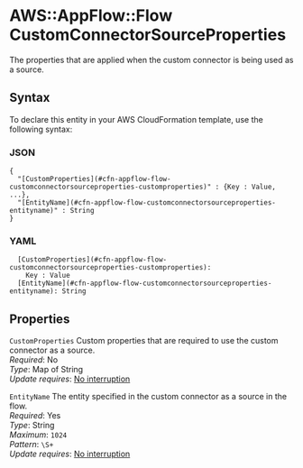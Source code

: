 # AWS::AppFlow::Flow CustomConnectorSourceProperties<a name="aws-properties-appflow-flow-customconnectorsourceproperties"></a>

The properties that are applied when the custom connector is being used as a source\.

## Syntax<a name="aws-properties-appflow-flow-customconnectorsourceproperties-syntax"></a>

To declare this entity in your AWS CloudFormation template, use the following syntax:

### JSON<a name="aws-properties-appflow-flow-customconnectorsourceproperties-syntax.json"></a>

```
{
  "[CustomProperties](#cfn-appflow-flow-customconnectorsourceproperties-customproperties)" : {Key : Value, ...},
  "[EntityName](#cfn-appflow-flow-customconnectorsourceproperties-entityname)" : String
}
```

### YAML<a name="aws-properties-appflow-flow-customconnectorsourceproperties-syntax.yaml"></a>

```
  [CustomProperties](#cfn-appflow-flow-customconnectorsourceproperties-customproperties): 
    Key : Value
  [EntityName](#cfn-appflow-flow-customconnectorsourceproperties-entityname): String
```

## Properties<a name="aws-properties-appflow-flow-customconnectorsourceproperties-properties"></a>

`CustomProperties`  <a name="cfn-appflow-flow-customconnectorsourceproperties-customproperties"></a>
Custom properties that are required to use the custom connector as a source\.  
*Required*: No  
*Type*: Map of String  
*Update requires*: [No interruption](https://docs.aws.amazon.com/AWSCloudFormation/latest/UserGuide/using-cfn-updating-stacks-update-behaviors.html#update-no-interrupt)

`EntityName`  <a name="cfn-appflow-flow-customconnectorsourceproperties-entityname"></a>
The entity specified in the custom connector as a source in the flow\.  
*Required*: Yes  
*Type*: String  
*Maximum*: `1024`  
*Pattern*: `\S+`  
*Update requires*: [No interruption](https://docs.aws.amazon.com/AWSCloudFormation/latest/UserGuide/using-cfn-updating-stacks-update-behaviors.html#update-no-interrupt)